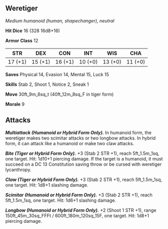 ## Weretiger

*Medium humanoid (human, shapechanger), neutral*

**Hit Dice** 16 (328 16d8+16)

**Armor Class** 12

| STR     | DEX     | CON     | INT     | WIS     | CHA     |
|---------|---------|---------|---------|---------|---------|
| 17 (+1) | 15 (+1) | 16 (+1) | 10 (+0) | 13 (+0) | 11 (+0) |

**Saves** Physical 14, Evasion 14, Mental 15, Luck 15

**Skills** Stab 2, Shoot 1, Notice 2, Sneak 1

**Move** 30ft_9m_6sq_t (40ft_12m_8sq_F in tiger form)

**Morale** 9

## Attacks

***Multiattack (Humanoid or Hybrid Form Only).*** In humanoid form, the weretiger makes two scimitar attacks or two longbow attacks. In hybrid form, it can attack like a humanoid or make two claw attacks.

***Bite (Tiger or Hybrid Form Only).*** +3 (Stab 2 STR +1), reach 5ft_1.5m_1sq, one target. Hit: 1d10+1 piercing damage. If the target is a humanoid, it must succeed on a DC 13 Constitution saving throw or be cursed with weretiger lycanthropy.

***Claw (Tiger or Hybrid Form Only).*** +3 (Stab 2 STR +1), reach 5ft_1.5m_1sq, one target. Hit: 1d8+1 slashing damage.

***Scimitar (Humanoid or Hybrid Form Only).*** +3 (Stab 2 STR +1), reach 5ft_1.5m_1sq, one target. Hit: 1d6+1 slashing damage.

***Longbow (Humanoid or Hybrid Form Only).*** +2 (Shoot 1 STR +1), range 150ft_45m_30sq_FFFt / 600ft_180m_120sq_15F, one target. Hit: 1d8+1 piercing damage.

